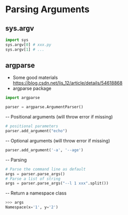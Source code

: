 # Parsing Arguments

## sys.argv
```python
import sys
sys.argv[0] # xxx.py
sys.argv[1] # ...
```

## argparse
- Some good materials https://blog.csdn.net/lis_12/article/details/54618868
- argparse package
```python
import argparse

parser = argparse.ArgumentParser()
```
-- Positional arguments (will throw error if missing)
```python
# positional parameters
parser.add_argument("echo")
```
-- Optional arguments (will throw error if missing)
```python
parser.add_argument('-a', '--age')
```
-- Parsing
```python
# Parse the command line as default
args = parser.parse_args()
# Parse a list of string
args = parser.parse_args("--l 1 xxx".split())
```
-- Return a namespace class
```python
>>> args
Namespace(x='1', y='2')
```